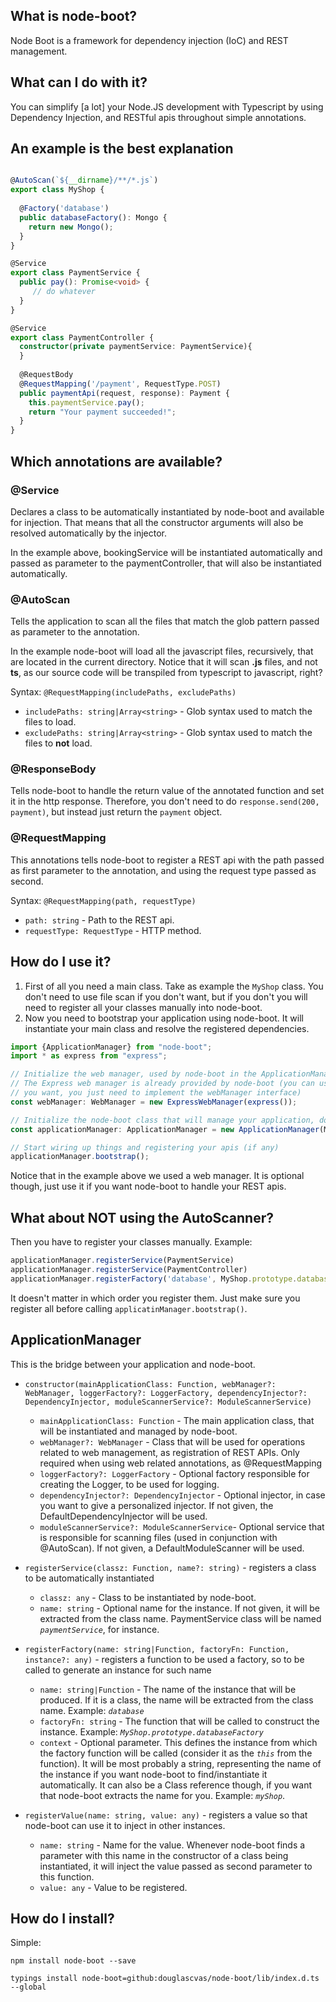## What is node-boot?

Node Boot is a framework for dependency injection (IoC) and REST management. 
 
## What can I do with it?
 
You can simplify [a lot] your Node.JS development with Typescript by using Dependency Injection, and RESTful apis throughout simple annotations.
 
## An example is the best explanation

```typescript

@AutoScan(`${__dirname}/**/*.js`)
export class MyShop {
  
  @Factory('database')
  public databaseFactory(): Mongo {
    return new Mongo();
  }
}

@Service
export class PaymentService {
  public pay(): Promise<void> {
     // do whatever
  }
}

@Service
export class PaymentController {
  constructor(private paymentService: PaymentService){
  }
  
  @RequestBody
  @RequestMapping('/payment', RequestType.POST)
  public paymentApi(request, response): Payment {
    this.paymentService.pay();
    return "Your payment succeeded!";
  }
}
```

## Which annotations are available?

### @Service

Declares a class to be automatically instantiated by node-boot and available for injection.
That means that all the constructor arguments will also be resolved automatically by the injector.

In the example above, bookingService will be instantiated automatically and passed as parameter to the paymentController, that will also be instantiated automatically.

### @AutoScan

Tells the application to scan all the files that match the glob pattern passed as parameter to the annotation.

In the example node-boot will load all the javascript files, recursively, that are located in the current directory. Notice that it will scan **.js** files, and not **ts**, as our source code will be transpiled from typescript to javascript, right?

Syntax:
`@RequestMapping(includePaths, excludePaths)`
* `includePaths: string|Array<string>` - Glob syntax used to match the files to load.
* `excludePaths: string|Array<string>` - Glob syntax used to match the files to **not** load.

### @ResponseBody

Tells node-boot to handle the return value of the annotated function and set it in the http response. Therefore, you don't need to do `response.send(200, payment)`, but instead just return the `payment` object.

### @RequestMapping

This annotations tells node-boot to register a REST api with the path passed as first parameter to the annotation, and using the request type passed as second.

Syntax:
`@RequestMapping(path, requestType)`
* `path: string` - Path to the REST api.
* `requestType: RequestType` - HTTP method.
 
## How do I use it?

1. First of all you need a main class. Take as example the `MyShop` class. You don't need to use file scan if you don't want, but if you don't you will need to register all your classes manually into node-boot.
2. Now you need to bootstrap your application using node-boot. It will instantiate your main class and resolve the registered dependencies.
```typescript
import {ApplicationManager} from "node-boot";
import * as express from "express";

// Initialize the web manager, used by node-boot in the ApplicationManager to manage RESTful APIs.
// The Express web manager is already provided by node-boot (you can use other frameworks when 
// you want, you just need to implement the webManager interface)
const webManager: WebManager = new ExpressWebManager(express());

// Initialize the node-boot class that will manage your application, doing all the 'magic'
const applicationManager: ApplicationManager = new ApplicationManager(MyApp, webManager);

// Start wiring up things and registering your apis (if any)
applicationManager.bootstrap();
```
Notice that in the example above we used a web manager. It is optional though, just use it if you want node-boot to handle your REST apis.

## What about NOT using the AutoScanner?
Then you have to register your classes manually. Example:

```typescript
applicationManager.registerService(PaymentService)
applicationManager.registerService(PaymentController)
applicationManager.registerFactory('database', MyShop.prototype.databaseFactory, 'myShop')
```

It doesn't matter in which order you register them. Just make sure you register all before calling `applicatinManager.bootstrap()`.

## ApplicationManager 
This is the bridge between your application and node-boot. 
 
* `constructor(mainApplicationClass: Function, webManager?: WebManager, loggerFactory?: LoggerFactory, dependencyInjector?: DependencyInjector, moduleScannerService?: ModuleScannerService)`
  * `mainApplicationClass: Function` - The main application class, that will be instantiated and managed by node-boot. 
  * `webManager?: WebManager` - Class that will be used for operations related to web management, as registration of REST APIs. Only required when using web related annotations, as @RequestMapping 
  * `loggerFactory?: LoggerFactory` - Optional factory responsible for creating the Logger, to be used for logging.
  * `dependencyInjector?: DependencyInjector` - Optional injector, in case you want to give a personalized injector. If not given, the DefaultDependencyInjector will be used.
  * `moduleScannerService?: ModuleScannerService`- Optional service that is responsible for scanning files (used in conjunction with @AutoScan). If not given, a DefaultModuleScanner will be used. 
 
* `registerService(classz: Function, name?: string)` - registers a class to be automatically instantiated
  * `classz: any` - Class to be instantiated by node-boot.
  * `name: string` - Optional name for the instance. If not given, it will be extracted from the class name. PaymentService class will be named *`paymentService`*, for instance.

* `registerFactory(name: string|Function, factoryFn: Function, instance?: any)` - registers a function to be used a factory, so to be called to generate an instance for such name
  * `name: string|Function` - The name of the instance that will be produced. If it is a class, the name will be extracted from the class name. Example: *`database`*
  * `factoryFn: string` - The function that will be called to construct the instance. Example: *`MyShop.prototype.databaseFactory`*
  * `context` - Optional parameter. This defines the instance from which the factory function will be called (consider it as the *`this`* from the function). It will be most probably a string, representing the name of the instance if you want node-boot to find/instantiate it automatically. It can also be a Class reference though, if you want that node-boot extracts the name for you. Example: *`myShop`*.

* `registerValue(name: string, value: any)` - registers a value so that node-boot can use it to inject in other instances.
  * `name: string` - Name for the value. Whenever node-boot finds a parameter with this name in the constructor of a class being instantiated, it will inject the value passed as second parameter to this function. 
  * `value: any` - Value to be registered.


## How do I install?

Simple:
```
npm install node-boot --save
 
typings install node-boot=github:douglascvas/node-boot/lib/index.d.ts --global
```


